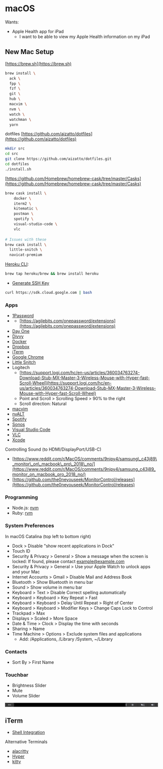 # macOS

Wants:

* Apple Health app for iPad
  * I want to be able to view my Apple Health information on my iPad

## New Mac Setup

[https://brew.sh](https://brew.sh)

```bash
brew install \
  ack \
  fpp \
  fzf \
  git \
  hub \
  macvim \
  nvm \
  watch \
  watchman \
  yarn
```

dotfiles [https://github.com/aizatto/dotfiles](https://github.com/aizatto/dotfiles)

```bash
mkdir src
cd src
git clone https://github.com/aizatto/dotfiles.git
cd dotfiles
./install.sh
```

[https://github.com/Homebrew/homebrew-cask/tree/master/Casks](https://github.com/Homebrew/homebrew-cask/tree/master/Casks)

```bash
brew cask install \
    docker \
    iterm2 \
    kitematic \
    postman \
    spotify \
    visual-studio-code \
    vlc
    
# Issues with these
brew cask install \
  little-snitch \
  navicat-premium
```

[Heroku CLI](https://devcenter.heroku.com/articles/heroku-cli):

```bash
brew tap heroku/brew && brew install heroku
```

* [Generate SSH Key](https://help.github.com/articles/generating-a-new-ssh-key-and-adding-it-to-the-ssh-agent/)

```bash
curl https://sdk.cloud.google.com | bash
```



### Apps

* [1Password](https://1password.com)
* * [https://agilebits.com/onepassword/extensions](https://agilebits.com/onepassword/extensions)
* [Day One](https://itunes.apple.com/us/app/day-one/id1055511498?mt=12)
* [Divvy](https://itunes.apple.com/us/app/divvy-window-manager/id413857545?mt=12)
* [Docker](https://store.docker.com/editions/community/docker-ce-desktop-mac)
* [Dropbox](https://www.dropbox.com/downloading?src=index)
* [iTerm](https://www.iterm2.com)
* [Google Chrome](https://www.google.com/chrome/)
* [Little Snitch](https://www.obdev.at/products/littlesnitch/index.html)
* Logitech
  * [https://support.logi.com/hc/en-us/articles/360034763274-Download-Stub-MX-Master-3-Wireless-Mouse-with-Hyper-fast-Scroll-Wheel](https://support.logi.com/hc/en-us/articles/360034763274-Download-Stub-MX-Master-3-Wireless-Mouse-with-Hyper-fast-Scroll-Wheel)
  * Point and Scroll &gt; Scrolling Speed &gt; 90% to the right
  * Scroll direction: Natural
* [macvim](https://github.com/macvim-dev/macvim/releases)
* [nvALT](http://brettterpstra.com/projects/nvalt/)
* [Spotify](https://www.spotify.com/my-en/download/)
* [Sonos](https://www.sonos.com/en/support)
* [Visual Studio Code](https://code.visualstudio.com/)
* [VLC](http://www.videolan.org)
* [Xcode](https://itunes.apple.com/us/app/xcode/id497799835?mt=12)

Controlling Sound \(to HDMI/DisplayPort/USB-C\)

* [https://www.reddit.com/r/MacOS/comments/9nipy4/samsung\_c43j89\_monitor\_on\_macbook\_pro\_2018\_no/](https://www.reddit.com/r/MacOS/comments/9nipy4/samsung_c43j89_monitor_on_macbook_pro_2018_no/)
* [https://github.com/the0neyouseek/MonitorControl/releases](https://github.com/the0neyouseek/MonitorControl/releases)

### Programming

* Node.js: [nvm](https://github.com/creationix/nvm)
* Ruby: [rvm](https://rvm.io/)

### System Preferences

In macOS Catalina \(top left to bottom right\)

* Dock &gt; Disable "show recent applications in Dock"
* Touch ID
* Security & Privacy &gt; General &gt; Show a message when the screen is locked: If found, please contact example@example.com
* Security & Privacy &gt; General &gt; Use your Apple Watch to unlock apps and your Mac
* Internet Accounts &gt; Gmail &gt; Disable Mail and Address Book
* Bluetooth &gt; Show Bluetooth in menu bar
* Sound &gt; Show volume in menu bar
* Keyboard &gt; Text &gt; Disable Correct spelling automatically
* Keyboard &gt; Keyboard &gt; Key Repeat &gt; Fast
* Keyboard &gt; Keyboard &gt; Delay Until Repeat &gt; Right of Center
* Keyboard &gt; Keyboard &gt; Modifier Keys &gt; Change Caps Lock to Control
* Trackpad &gt; Max
* Displays &gt; Scaled &gt; More Space
* Date & Time &gt; Clock &gt; Display the time with seconds
* Sharing &gt; Name
* Time Machine &gt; Options &gt; Exclude system files and applications
  * Add: /Applications, /Library /System, ~/Library

### Contacts

* Sort By &gt; First Name

### Touchbar

* Brightness Slider
* Mute
* Volume Slider

![](../../../.gitbook/assets/touch-bar-shot-2019-03-27-at-10.49.05-pm.png)

## iTerm

* [Shell Integration](https://iterm2.com/shell_integration.html)

Alternative Terminals

* [alacritty](https://github.com/jwilm/alacritty)
* [Hyper](https://hyper.is/)
* [kitty](https://sw.kovidgoyal.net/kitty/)

